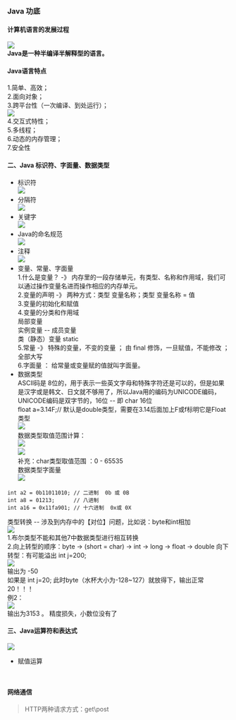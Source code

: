### Java 功底

#### 计算机语言的发展过程
![](.README_images\计算机语言的发展过程.png)
<br>
**Java是一种半编译半解释型的语言。**
#### Java语言特点
1.简单、高效；<br>
2.面向对象；<br>
3.跨平台性（一次编译、到处运行）；<br>
![](.README_images\跨平台性.png)
<br>
4.交互式特性；<br>
5.多线程；<br>
6.动态的内存管理；<br>
7.安全性<br>

#### 二、Java 标识符、字面量、数据类型
- 标识符<br>
![](.README_images\标识符.png)<br>
- 分隔符<br>
![](.README_images\分隔符.png)<br>
- 关键字<br>
![](.README_images\关键字.png)<br>
- Java的命名规范<br>
![](.README_images\命名规范.png)<br>
- 注释<br>
![](.README_images\注释.png)<br>
- 变量、常量、字面量<br>
1.什么是变量？ -》 内存里的一段存储单元，有类型、名称和作用域，我们可以通过操作变量名进而操作相应的内存单元。<br>
2.变量的声明  -》 两种方式：类型 变量名称；类型 变量名称 = 值<br>
3.变量的初始化和赋值<br>
4.变量的分类和作用域<br>
局部变量<br>
实例变量 -- 成员变量<br>
类（静态）变量 static<br>
5.常量 -》 特殊的变量，不变的变量  ； 由 final 修饰，一旦赋值，不能修改 ； 全部大写<br>
6.字面量 ： 给常量或变量赋的值就叫字面量。<br>
- 数据类型<br>
ASCII码是 8位的，用于表示一些英文字母和特殊字符还是可以的，但是如果是汉字或是韩文、日文就不够用了，所以Java用的编码为UNICODE编码，
UNICODE编码是双字节的，16位 -- 即 char 16位<br>
float a=3.14F;// 默认是double类型，需要在3.14后面加上F或f标明它是Float类型<br>
![](.README_images\数据类型.png)<br>
数据类型取值范围计算：<br>
![](.README_images\数据类型取值范围计算.png)<br>
![](.README_images\数据类型取值范围.png)<br>
补充：char类型取值范围 ：0 - 65535 <br>
数据类型字面量<br>
![](.README_images\数据类型字面量.png)<br>
```
int a2 = 0b11011010; // 二进制  0b 或 0B
int a8 = 01213;      // 八进制
int a16 = 0x11fa901; // 十六进制  0x或 0X
```
类型转换 -- 涉及到内存中的【对位】问题，比如说：byte和int相加<br>
![](.README_images\类型转换.png)<br>
1.布尔类型不能和其他7中数据类型进行相互转换<br>
2.向上转型的顺序：byte -> (short = char) -> int -> long -> float -> double
向下转型：有可能溢出 int j=200;<br> ![](.README_images\数据类型向下转型.png)<br>
输出为 -50<br>
如果是 int j=20; 此时byte（水杯大小为-128~127）就放得下，输出正常20！！！<br>
例2：<br>
![](.README_images\数据类型转换2.png)<br>
输出为3153 。 精度损失，小数位没有了<br>

#### 三、Java运算符和表达式
![](.README_images\Java运算符和表达式.png)<br>
- 赋值运算
<br>


#### 网络通信
> HTTP两种请求方式：get\post

